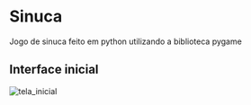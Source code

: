 # Sinuca
Jogo de sinuca feito em python utilizando a biblioteca pygame

## Interface inicial
![tela_inicial](https://user-images.githubusercontent.com/30506992/172025424-f1c1d7db-c6d2-4ff5-8e7b-1909906ef6d6.png)
